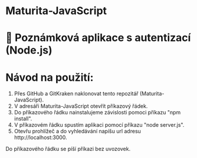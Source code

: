 # Maturita-JavaScript
# 📝 Poznámková aplikace s autentizací (Node.js)
# Návod na použití:
1. Přes GitHub a GitKraken naklonovat tento repozitář (Maturita-JavaScript). 
2. V adresáři Maturita-JavaScript otevřít příkazový řádek.
3. Do příkazového řádku nainstalujeme závislosti pomoci příkazu "npm install".
4. V příkazovém řádku spustím aplikaci pomocí příkazu "node server.js".
5. Otevřu prohlížeč a do vyhledávání napíšu url adresu http://localhost:3000.


Do příkazového řádku se píší příkazi bez uvozovek.
